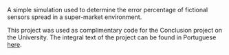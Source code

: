 A simple simulation used to determine the error percentage of fictional sensors spread in a super-market environment.

This project was used as complimentary code for the Conclusion project on the University. The integral text of the project can be found in Portuguese [here](http://www.slideshare.net/jcneto19/modelagem-de-ambientes-de-computao-ubqua-utilizando-simulao).


